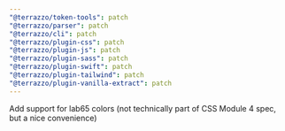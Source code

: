 ```yaml
---
"@terrazzo/token-tools": patch
"@terrazzo/parser": patch
"@terrazzo/cli": patch
"@terrazzo/plugin-css": patch
"@terrazzo/plugin-js": patch
"@terrazzo/plugin-sass": patch
"@terrazzo/plugin-swift": patch
"@terrazzo/plugin-tailwind": patch
"@terrazzo/plugin-vanilla-extract": patch
---
```


Add support for lab65 colors (not technically part of CSS Module 4 spec, but a nice convenience)
